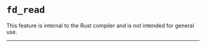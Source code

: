 # `fd_read`

This feature is internal to the Rust compiler and is not intended for general use.

------------------------
